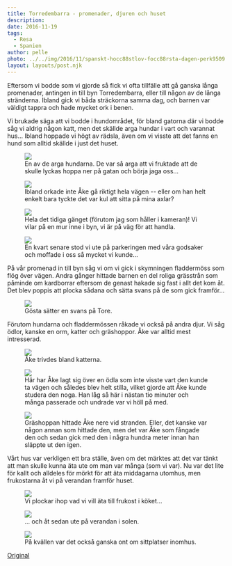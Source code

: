 ```yaml
---
title: Torredembarra - promenader, djuren och huset
description: 
date: 2016-11-19
tags:
  - Resa
  - Spanien
author: pelle
photo: ../../img/2016/11/spanskt-hocc88stlov-focc88rsta-dagen-perk9509.jpg
layout: layouts/post.njk
---
```

Eftersom vi bodde som vi gjorde så fick vi ofta tillfälle att gå ganska långa promenader, antingen in till byn Torredembarra, eller till någon av de långa stränderna. Ibland gick vi båda sträckorna samma dag, och barnen var väldigt tappra och hade mycket ork i benen.

Vi brukade säga att vi bodde i hundområdet, för bland gatorna där vi bodde såg vi aldrig någon katt, men det skällde arga hundar i vart och varannat hus... Ibland hoppade vi högt av rädsla, även om vi visste att det fanns en hund som alltid skällde i just det huset.

<figure>
    <img class="wp-image-77 size-full" src="../../img/2016/11/spanskt-hocc88stlov-mer-perk9830.jpg">
    <figcaption>En av de arga hundarna. De var så arga att vi fruktade att de skulle lyckas hoppa ner på gatan och börja jaga oss...</figcaption>
</figure>

<figure>
    <img class="wp-image-80 size-full" src="../../img/2016/11/spanskt-hocc88stlov-mer-perk9661.jpg">
    <figcaption>Ibland orkade inte Åke gå riktigt hela vägen -- eller om han helt enkelt bara tyckte det var kul att sitta på mina axlar?</figcaption>
</figure>


<figure>
    <img class="wp-image-83 size-full" src="../../img/2016/11/spanskt-hocc88stlov-focc88rsta-dagen-perk9509.jpg">
    <figcaption>
        Hela det tidiga gänget (förutom jag som håller i kameran)! Vi vilar på en mur inne i byn, vi är på väg för att handla.
    </figcaption>
</figure>


<figure>
    <img class="wp-image-84 size-full" src="../../img/2016/11/spanskt-hocc88stlov-focc88rsta-dagen-perk9513.jpg">
    <figcaption>
        En kvart senare stod vi ute på parkeringen med våra godsaker och moffade i oss så mycket vi kunde...
    </figcaption>
</figure>


På vår promenad in till byn såg vi om vi gick i skymningen fladdermöss som flög över vägen. Andra gånger hittade barnen en del roliga grässtrån som påminde om kardborrar eftersom de genast hakade sig fast i allt det kom åt. Det blev poppis att plocka sådana och sätta svans på de som gick framför...

<figure>
    <img class="wp-image-79 size-full" src="../../img/2016/11/spanskt-hocc88stlov-mer-perk9708.jpg">
    <figcaption>Gösta sätter en svans på Tore.</figcaption>
</figure>


Förutom hundarna och fladdermössen råkade vi också på andra djur. Vi såg ödlor, kanske en orm, katter och gräshoppor. Åke var alltid mest intresserad.

<figure>
    <img class="wp-image-75 size-full" src="../../img/2016/11/spanskt-hocc88stlov-focc88delsedagsbad-perk0146.jpg">
    <figcaption>Åke trivdes bland katterna.</figcaption>
</figure>


<figure>
    <img class="wp-image-76 size-full" src="../../img/2016/11/spanskt-hocc88stlov-mer-perk9740.jpg">
    <figcaption>
        Här har Åke lagt sig över en ödla som inte visste vart den kunde ta vägen och således blev helt stilla, vilket gjorde att Åke kunde studera den noga. Han låg så här i nästan tio minuter och många passerade och undrade var vi höll på med.
    </figcaption>
</figure>


<figure>
    <img class="wp-image-85 size-full" src="../../img/2016/11/spanskt-hocc88stlov-mer-perk9567.jpg">
    <figcaption>
        Gräshoppan hittade Åke nere vid stranden. Eller, det kanske var någon annan som hittade den, men det var Åke som fångade den och sedan gick med den i några hundra meter innan han släppte ut den igen.
    </figcaption>
</figure>


Vårt hus var verkligen ett bra ställe, även om det märktes att det var tänkt att man skulle kunna äta ute om man var många (som vi var). Nu var det lite för kallt och alldeles för mörkt för att äta middagarna utomhus, men frukostarna åt vi på verandan framför huset.

<figure>
    <img class="wp-image-82 size-full" src="../../img/2016/11/spanskt-hocc88stlov-mer-perk9684.jpg">
    <figcaption>Vi plockar ihop vad vi vill äta till frukost i köket...</figcaption>
</figure>


<figure>
    <img class="wp-image-78 size-full" src="../../img/2016/11/spanskt-hocc88stlov-mer-perk9692.jpg">
    <figcaption>... och åt sedan ute på verandan i solen.</figcaption>
</figure>

<figure>
    <img class="wp-image-81 size-full" src="../../img/2016/11/spanskt-hocc88stlov-mer-perk9677.jpg">
    <figcaption>På kvällen var det också ganska ont om sittplatser inomhus.</figcaption>
</figure>


[Original](http://kroons.se/familj/2016/11/19/torredembarra-promenader-djuren-och-huset/)
